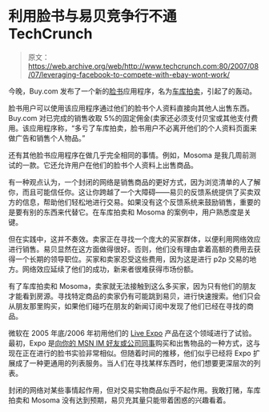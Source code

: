 # 利用脸书与易贝竞争行不通 TechCrunch

> 原文：<https://web.archive.org/web/http://www.techcrunch.com:80/2007/08/07/leveraging-facebook-to-compete-with-ebay-wont-work/>

今晚，Buy.com 发布了一个新的[脸书](https://web.archive.org/web/20221203085903/http://www.crunchbase.com/company/facebook)应用程序，名为[车库拍卖](https://web.archive.org/web/20221203085903/http://www.facebook.com/apps/application.php?id=2392549351&b&ref=pd)，引起了的轰动。

脸书用户可以使用该应用程序通过他们的脸书个人资料直接向其他人出售东西。Buy.com 对已完成的销售收取 5%的固定佣金(卖家还必须支付贝宝或其他支付费用。该应用程序称，“多亏了车库拍卖，脸书用户不必离开他们的个人资料页面来做广告和销售个人物品。”

还有其他脸书应用程序在做几乎完全相同的事情。例如，Mosoma 是我几周前测试的一款。它还允许用户在他们的脸书个人资料上出售商品。

有一种观点认为，一个封闭的网络是销售商品的更好方式，因为浏览清单的人了解你，而且可能信任你。这让你跨越了一个大障碍——易贝的反馈系统提供了买卖双方的信息，帮助他们轻松地进行交易。如果没有这个反馈系统来鼓励销售，重要的是要有别的东西来代替它。在车库拍卖和 Mosoma 的案例中，用户熟悉度是关键。

但在实践中，这并不奏效。卖家正在寻找一个庞大的买家群体，以便利用网络效应进行销售。易贝显然在这方面做得很好。否则，他们没有理由拿着高额的费用去获得一个长期的领导职位。买家和卖家忍受这些费用，因为这是进行 p2p 交易的地方。网络效应延续了他们的成功，新来者很难获得市场份额。

有了车库拍卖和 Mosoma，卖家就无法接触到这么多买家，因为只有他们的朋友才能看到房源。寻找特定商品的卖家仍有可能跳到易贝，进行快速搜索。他们只会从朋友那里购买，如果他们碰巧在朋友的新闻订阅中发现了他们已经在寻找的商品。

微软在 2005 年底/2006 年初用他们的 [Live Expo](https://web.archive.org/web/20221203085903/http://expo.live.com/) 产品在这个领域进行了试验。最初，Expo 是[向你的 MSN IM 好友或公司同事](https://web.archive.org/web/20221203085903/http://www.beta.techcrunch.com/2006/01/13/microsoft-expo-beta/)购买和出售物品的一种方式，这与现在正在进行的脸书实验非常相似。但随着时间的推移，他们似乎已经将 Expo 扩展成了一种更通用的列表服务。当人们在寻找某样东西时，他们想要更深层次的列表。

封闭的网络对某些事情起作用，但对交易实物商品似乎不起作用。我敢打赌，车库拍卖和 Mosoma 没有达到预期，易贝充其量只能带着困惑的兴趣看着。
